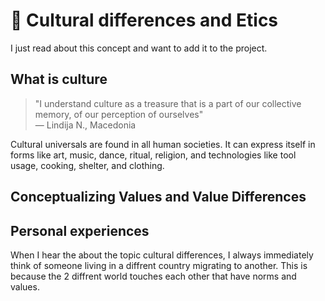 # 🚧 Cultural differences and Etics
I just read about this concept and want to add it to the project.

## What is culture

> "I understand culture as a treasure that is a part of our collective memory, of our perception of ourselves"   
> — Lindija N., Macedonia

Cultural universals are found in all human societies. It can express itself in forms like art, music, dance, ritual, religion, and technologies like tool usage, cooking, shelter, and clothing.

## Conceptualizing Values and Value Differences


## Personal experiences
When I hear the about the topic cultural differences, I always immediately think of someone living in a diffrent country migrating to another. 
This is because the 2 diffrent world touches each other that have norms and values.
